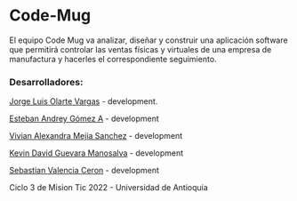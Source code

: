 # Code-Mug

El equipo Code Mug va analizar, diseñar y construir una aplicación software que permitirá controlar las ventas físicas y virtuales de una empresa de manufactura y hacerles el correspondiente seguimiento.


### Desarrolladores:

[Jorge Luis Olarte Vargas](https://github.com/jolarte8811) - development.

[Esteban Andrey Gómez A](https://github.com/unawaretub86) - development

[Vivian Alexandra Mejia Sanchez](https://github.com/VivianMejia) - development

[Kevin David Guevara Manosalva](https://github.com/KevinG090) - development

[Sebastian Valencia Ceron](https://github.com/yipson) - development

Ciclo 3 de Mision Tic 2022 - Universidad de Antioquia
